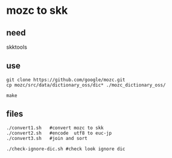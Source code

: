 # mozc to skk

## need
skktools


## use
``` shell
git clone https://github.com/google/mozc.git
cp mozc/src/data/dictionary_oss/dic* ./mozc_dictionary_oss/

make

```


## files

``` shell
./convert1.sh   #convert mozc to skk
./convert2.sh   #encode  utf8 to euc-jp
./convert3.sh   #join and sort

./check-ignore-dic.sh #check look ignore dic
```

